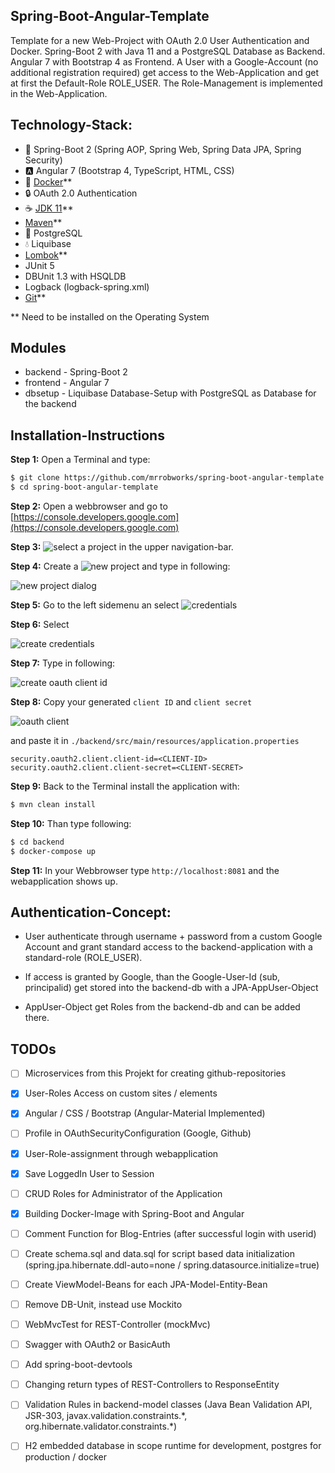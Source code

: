 Spring-Boot-Angular-Template
----------------------------
Template for a new Web-Project with OAuth 2.0 User Authentication and Docker. Spring-Boot 2 with Java 11 and a
PostgreSQL Database as Backend. Angular 7 with Bootstrap 4 as Frontend. A User with a Google-Account (no additional
registration required) get access to the Web-Application and get at first the Default-Role ROLE_USER. The
Role-Management is implemented in the Web-Application.

Technology-Stack:
-----------------
* :leaves: Spring-Boot 2 (Spring AOP, Spring Web, Spring Data JPA, Spring Security)
* :a: Angular 7 (Bootstrap 4, TypeScript, HTML, CSS)
* :whale: [Docker](https://www.docker.com/get-started)**
* :lock: OAuth 2.0 Authentication
* :coffee: [JDK 11](https://www.oracle.com/technetwork/java/javase/downloads/jdk11-downloads-5066655.html)**
* [Maven](https://maven.apache.org/download.cgi)**
* :elephant: PostgreSQL
* :droplet: Liquibase
* [Lombok](https://projectlombok.org/download)**
* JUnit 5
* DBUnit 1.3 with HSQLDB
* Logback (logback-spring.xml)
* [Git](https://git-scm.com/downloads)**

** Need to be installed on the Operating System

Modules
-------
* backend - Spring-Boot 2
* frontend - Angular 7
* dbsetup - Liquibase Database-Setup with PostgreSQL as Database for the backend

Installation-Instructions
-------------------------
**Step 1:** Open a Terminal and type:
```bash
$ git clone https://github.com/mrrobworks/spring-boot-angular-template.git
$ cd spring-boot-angular-template
```

**Step 2:** Open a webbrowser and go to [https://console.developers.google.com](https://console.developers.google.com)

**Step 3:** ![select a project](./backend/src/main/resources/images/select-a-project.png) in the upper navigation-bar.

**Step 4:** Create a ![new project](./backend/src/main/resources/images/new-project.png) and type in following:

![new project dialog](./backend/src/main/resources/images/new-project-dialog.png)

**Step 5:** Go to the left sidemenu an select ![credentials](./backend/src/main/resources/images/credentials.png)

**Step 6:** Select

![create credentials](./backend/src/main/resources/images/create-credentials.png)

**Step 7:** Type in following:

![create oauth client id](./backend/src/main/resources/images/create-oauth-client-id.png)

**Step 8:** Copy your generated `client ID` and `client secret`

![oauth client](./backend/src/main/resources/images/oauth-client.png)

and paste it in `./backend/src/main/resources/application.properties`

```
security.oauth2.client.client-id=<CLIENT-ID>
security.oauth2.client.client-secret=<CLIENT-SECRET>
```

**Step 9:** Back to the Terminal install the application with:
```bash
$ mvn clean install
```

**Step 10:** Than type following:
```bash
$ cd backend
$ docker-compose up
```

**Step 11:** In your Webbrowser type `http://localhost:8081` and the webapplication shows up.

Authentication-Concept:
-----------------------
* User authenticate through username + password from a custom Google
Account and grant standard access to the backend-application with a
standard-role (ROLE_USER).

* If access is granted by Google, than the Google-User-Id (sub,
principalid) get stored into the backend-db with a
JPA-AppUser-Object

* AppUser-Object get Roles from the backend-db and can be added
there.

TODOs
-----
- [ ] Microservices from this Projekt for creating github-repositories
- [x] User-Roles Access on custom sites / elements
- [x] Angular / CSS / Bootstrap (Angular-Material Implemented)
- [ ] Profile in OAuthSecurityConfiguration (Google, Github)
- [x] User-Role-assignment through webapplication
- [x] Save LoggedIn User to Session
- [ ] CRUD Roles for Administrator of the Application
- [x] Building Docker-Image with Spring-Boot and Angular
- [ ] Comment Function for Blog-Entries (after successful login with userid)
- [ ] Create schema.sql and data.sql for script based data initialization
(spring.jpa.hibernate.ddl-auto=none / spring.datasource.initialize=true)
- [ ] Create ViewModel-Beans for each JPA-Model-Entity-Bean
- [ ] Remove DB-Unit, instead use Mockito
- [ ] WebMvcTest for REST-Controller (mockMvc)
- [ ] Swagger with OAuth2 or BasicAuth
- [ ] Add spring-boot-devtools
- [ ] Changing return types of REST-Controllers to ResponseEntity
- [ ] Validation Rules in backend-model classes (Java Bean Validation API, JSR-303,
javax.validation.constraints.\*, org.hibernate.validator.constraints.\*)
- [ ] H2 embedded database in scope runtime for development, postgres for production / docker




